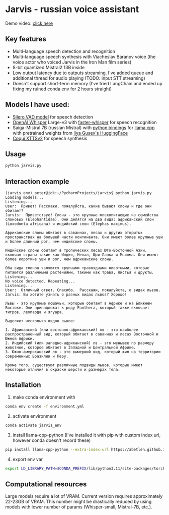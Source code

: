 # Jarvis - russian voice assistant

Demo video: [click here](https://youtu.be/fUJ_3pyTIcM)

## Key features

* Multi-language speech detection and recognition
* Multi-language speech synthesis with Viacheslav Baranov voice (the voice actor who voiced Jarvis in the Iron Man film series) 
* 8-bit quantized Mistral2 13B inside
* Low output latency due to outputs streaming. I've added queue and additional thread for audio playing (TODO: input STT streaming)
* Doesn't support short-term memory (I've tried LangChain and ended up fixing my ruined conda env for 2 hours straight)

## Models I have used:

* [Silero VAD model](https://github.com/snakers4/silero-vad) for speech detection
* [OpenAI Whisper](https://github.com/openai/whisper) Large-v3 with [faster-whisper](https://github.com/SYSTRAN/faster-whisper) for speech recognition
* Saiga-Mistral 7B (russian Mistral) with [python bindings](https://github.com/abetlen/llama-cpp-python) for [llama.cpp](https://github.com/ggerganov/llama.cpp) with pretrained weights from [Ilya Gusev's HuggingFace](https://huggingface.co/IlyaGusev/saiga_mistral_7b_gguf)
* [Coqui XTTSv2](https://huggingface.co/coqui/XTTS-v2) for speech synthesis

## Usage

```bash
python jarvis.py
```

## Interaction example

```commandline
(jarvis_env) peter@idk:~/PycharmProjects/jarvis$ python jarvis.py
Loading models...
Listening...
User:  Привет! Расскажи, пожалуйста, какие бывают слоны и где они обитают?
Jarvis:  Приветствую! Слоны - это крупные млекопитающие из семейства слоновых (Elephantidae). Они делятся на два вида: африканский слон (Loxodonta africana) и индийский слон (Elephas maximus).

Африканские слоны обитают в саваннах, лесах и других открытых пространствах на большей части континента. Они имеют более крупные уши и более длинный рог, чем индийские слоны.

Индийские слоны обитают в тропических лесах Юго-Восточной Азии, включая страны такие как Индия, Непал, Шри-Ланка и Мьянма. Они имеют более короткие уши и рог, чем африканские слоны.

Оба вида слонов являются крупными травоядными животными, которые питаются различными растениями, такими как трава, листья и фрукты.
Listening...
No voice detected. Repeating...
Listening...
User:  Отличный ответ. Спасибо.  Расскажи, пожалуйста, о видах львов.
Jarvis: Вы хотите узнать о разных видах львов? Хорошо!

Львы - это крупные кошачьи, которые обитают в Африке и на Ближнем Востоке. Они принадлежат к роду Panthera, который также включает тигров, леопарда и ягуара.

Выделяют несколько видов львов:

1. Африканский (или восточно-африканский) лв - это наиболее распространенный вид, который обитает в саваннах и лесах Восточной и Южной Африки.
2. Индийский (или западно-африканский) лв - это меньшее по размеру животное, которое обитает в Западной и Центральной Африке.
3. Южно-американский лв - это вымерший вид, который жил на территории современных Бразилии и Перу.

Кроме того, существуют различные подвиды львов, которые имеют некоторые отличия в окраске шерсти и размерах тела.

```

## Installation

1. make conda environment with 
```bash
conda env create -f environment.yml
```
2. activate environment
```bash
conda activate jarvis_env
```
3. install llama-cpp-python (I've installed it with pip with custom index url, however conda doesn't record these)
```bash
pip install llama-cpp-python --extra-index-url https://abetlen.github.io/llama-cpp-python/whl/cu121
```
4. export env var
```bash
export LD_LIBRARY_PATH=$CONDA_PREFIX/lib/python3.11/site-packages/torch/lib
```

## Computational resources

Large models require a lot of VRAM. Current version requires approximately 22-23GB of VRAM. 
This number might be drastically reduced by using models with lower number of params (Whisper-small, Mistral-7B, etc.). 


